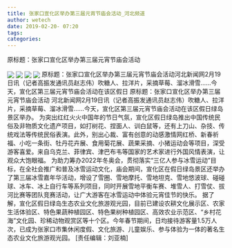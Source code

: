```yaml
---
title: 张家口宣化区举办第三届元宵节庙会活动_河北频道
author: wetech
date: 2019-02-20- 07:20
tags: 
categories: 
---
```

原标题：张家口宣化区举办第三届元宵节庙会活动
<!-- more -->
                
<img align="center" border="0" src="http://p0.ifengimg.com/fck/2019_08/a0ef8d05842a9bf_w800_h533.jpg" />
                
<img align="center" border="0" src="http://p1.ifengimg.com/fck/2019_08/26a71788181d5fb_w1440_h1080.jpg" />
            
<img align="center" border="0" src="http://p1.ifengimg.com/fck/2019_08/c3e29c6ab7d8869_w1440_h1080.jpg" />
<img align="center" border="0" src="http://p2.ifengimg.com/a/2016/0810/204c433878d5cf9size1_w16_h16.png" />
原标题：张家口宣化区举办第三届元宵节庙会活动河北新闻网2月19日讯（记者高振发通讯员赵志伟）吹糖人、拉洋片，采摘草莓、溜冰滑雪……今天，宣化区第三届元宵节庙会活动在该区假日
原标题：张家口宣化区举办第三届元宵节庙会活动
河北新闻网2月19日讯（记者高振发通讯员赵志伟）吹糖人、拉洋片，采摘草莓、溜冰滑雪……今天，宣化区第三届元宵节庙会活动在该区假日绿岛景区举办。
为突出红红火火中国年的节日气氛，宣化区假日绿岛推出中国传统民俗及非物质文化遗产项目，如打树花、捏面人、训白鼠等，还有上刀山、杂技、传统戏法等传统民俗表演。此外，别出心裁、富有创意的动感激情网红桥、新春祈福、小吃一条街、牡丹花卉展、食用菊花展、蔬果采摘、小猪运动会等项目，深受游客喜爱。来自乌克兰、菲律宾、津巴布韦等国家的艺术家进行外国风情表演，让观众大饱眼福。
为助力筹办2022年冬奥会，贯彻落实“三亿人参与冰雪运动”目标，在全社会推广和普及冰雪运动文化，庙会期间，宣化区在假日绿岛景区还举办了第三届冰雪嘉年华活动，增设了雪圈、雪地摩托、雪地坦克、雪地悠波球、碰碰球、冰车、冰上自行车等系列项目，同时开展雪地平衡车赛、堆雪人、打雪仗、拔河比赛等团队竞赛活动，让广大游客在冰雪运动中体验元宵佳节的快乐。
据了解，宣化区假日绿岛生态农业文化旅游观光园，目前已建设农耕文化展示区、农家生活体验区、特色果蔬种植园区、特色果树种植园区、高效农业示范区、“乡村花海”文化园、珍稀动物观赏区等十个区。今年春节期间，日均接待游客量1.5万人次，已成为张家口市集休闲度假、文化旅游、儿童娱乐、参与体验为一体的著名生态农业文化旅游观光园。
[责任编辑：刘亚楠]
            
